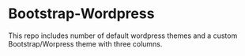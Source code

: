 Bootstrap-Wordpress
===================

This repo includes number of default wordpress themes and a custom Bootstrap/Worpress theme with three columns.

